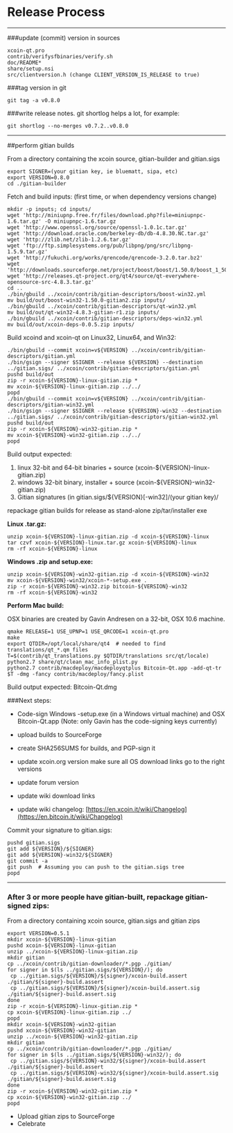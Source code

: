 Release Process
====================

* * *

###update (commit) version in sources


	xcoin-qt.pro
	contrib/verifysfbinaries/verify.sh
	doc/README*
	share/setup.nsi
	src/clientversion.h (change CLIENT_VERSION_IS_RELEASE to true)

###tag version in git

	git tag -a v0.8.0

###write release notes. git shortlog helps a lot, for example:

	git shortlog --no-merges v0.7.2..v0.8.0

* * *

##perform gitian builds

 From a directory containing the xcoin source, gitian-builder and gitian.sigs
  
	export SIGNER=(your gitian key, ie bluematt, sipa, etc)
	export VERSION=0.8.0
	cd ./gitian-builder

 Fetch and build inputs: (first time, or when dependency versions change)

	mkdir -p inputs; cd inputs/
	wget 'http://miniupnp.free.fr/files/download.php?file=miniupnpc-1.6.tar.gz' -O miniupnpc-1.6.tar.gz
	wget 'http://www.openssl.org/source/openssl-1.0.1c.tar.gz'
	wget 'http://download.oracle.com/berkeley-db/db-4.8.30.NC.tar.gz'
	wget 'http://zlib.net/zlib-1.2.6.tar.gz'
	wget 'ftp://ftp.simplesystems.org/pub/libpng/png/src/libpng-1.5.9.tar.gz'
	wget 'http://fukuchi.org/works/qrencode/qrencode-3.2.0.tar.bz2'
	wget 'http://downloads.sourceforge.net/project/boost/boost/1.50.0/boost_1_50_0.tar.bz2'
	wget 'http://releases.qt-project.org/qt4/source/qt-everywhere-opensource-src-4.8.3.tar.gz'
	cd ..
	./bin/gbuild ../xcoin/contrib/gitian-descriptors/boost-win32.yml
	mv build/out/boost-win32-1.50.0-gitian2.zip inputs/
	./bin/gbuild ../xcoin/contrib/gitian-descriptors/qt-win32.yml
	mv build/out/qt-win32-4.8.3-gitian-r1.zip inputs/
	./bin/gbuild ../xcoin/contrib/gitian-descriptors/deps-win32.yml
	mv build/out/xcoin-deps-0.0.5.zip inputs/

 Build xcoind and xcoin-qt on Linux32, Linux64, and Win32:
  
	./bin/gbuild --commit xcoin=v${VERSION} ../xcoin/contrib/gitian-descriptors/gitian.yml
	./bin/gsign --signer $SIGNER --release ${VERSION} --destination ../gitian.sigs/ ../xcoin/contrib/gitian-descriptors/gitian.yml
	pushd build/out
	zip -r xcoin-${VERSION}-linux-gitian.zip *
	mv xcoin-${VERSION}-linux-gitian.zip ../../
	popd
	./bin/gbuild --commit xcoin=v${VERSION} ../xcoin/contrib/gitian-descriptors/gitian-win32.yml
	./bin/gsign --signer $SIGNER --release ${VERSION}-win32 --destination ../gitian.sigs/ ../xcoin/contrib/gitian-descriptors/gitian-win32.yml
	pushd build/out
	zip -r xcoin-${VERSION}-win32-gitian.zip *
	mv xcoin-${VERSION}-win32-gitian.zip ../../
	popd

  Build output expected:

  1. linux 32-bit and 64-bit binaries + source (xcoin-${VERSION}-linux-gitian.zip)
  2. windows 32-bit binary, installer + source (xcoin-${VERSION}-win32-gitian.zip)
  3. Gitian signatures (in gitian.sigs/${VERSION}[-win32]/(your gitian key)/

repackage gitian builds for release as stand-alone zip/tar/installer exe

**Linux .tar.gz:**

	unzip xcoin-${VERSION}-linux-gitian.zip -d xcoin-${VERSION}-linux
	tar czvf xcoin-${VERSION}-linux.tar.gz xcoin-${VERSION}-linux
	rm -rf xcoin-${VERSION}-linux

**Windows .zip and setup.exe:**

	unzip xcoin-${VERSION}-win32-gitian.zip -d xcoin-${VERSION}-win32
	mv xcoin-${VERSION}-win32/xcoin-*-setup.exe .
	zip -r xcoin-${VERSION}-win32.zip bitcoin-${VERSION}-win32
	rm -rf xcoin-${VERSION}-win32

**Perform Mac build:**

  OSX binaries are created by Gavin Andresen on a 32-bit, OSX 10.6 machine.

	qmake RELEASE=1 USE_UPNP=1 USE_QRCODE=1 xcoin-qt.pro
	make
	export QTDIR=/opt/local/share/qt4  # needed to find translations/qt_*.qm files
	T=$(contrib/qt_translations.py $QTDIR/translations src/qt/locale)
	python2.7 share/qt/clean_mac_info_plist.py
	python2.7 contrib/macdeploy/macdeployqtplus Bitcoin-Qt.app -add-qt-tr $T -dmg -fancy contrib/macdeploy/fancy.plist

 Build output expected: Bitcoin-Qt.dmg

###Next steps:

* Code-sign Windows -setup.exe (in a Windows virtual machine) and
  OSX Bitcoin-Qt.app (Note: only Gavin has the code-signing keys currently)

* upload builds to SourceForge

* create SHA256SUMS for builds, and PGP-sign it

* update xcoin.org version
  make sure all OS download links go to the right versions

* update forum version

* update wiki download links

* update wiki changelog: [https://en.xcoin.it/wiki/Changelog](https://en.bitcoin.it/wiki/Changelog)

Commit your signature to gitian.sigs:

	pushd gitian.sigs
	git add ${VERSION}/${SIGNER}
	git add ${VERSION}-win32/${SIGNER}
	git commit -a
	git push  # Assuming you can push to the gitian.sigs tree
	popd

-------------------------------------------------------------------------

### After 3 or more people have gitian-built, repackage gitian-signed zips:

From a directory containing xcoin source, gitian.sigs and gitian zips

	export VERSION=0.5.1
	mkdir xcoin-${VERSION}-linux-gitian
	pushd xcoin-${VERSION}-linux-gitian
	unzip ../xcoin-${VERSION}-linux-gitian.zip
	mkdir gitian
	cp ../xcoin/contrib/gitian-downloader/*.pgp ./gitian/
	for signer in $(ls ../gitian.sigs/${VERSION}/); do
	 cp ../gitian.sigs/${VERSION}/${signer}/xcoin-build.assert ./gitian/${signer}-build.assert
	 cp ../gitian.sigs/${VERSION}/${signer}/xcoin-build.assert.sig ./gitian/${signer}-build.assert.sig
	done
	zip -r xcoin-${VERSION}-linux-gitian.zip *
	cp xcoin-${VERSION}-linux-gitian.zip ../
	popd
	mkdir xcoin-${VERSION}-win32-gitian
	pushd xcoin-${VERSION}-win32-gitian
	unzip ../xcoin-${VERSION}-win32-gitian.zip
	mkdir gitian
	cp ../xcoin/contrib/gitian-downloader/*.pgp ./gitian/
	for signer in $(ls ../gitian.sigs/${VERSION}-win32/); do
	 cp ../gitian.sigs/${VERSION}-win32/${signer}/xcoin-build.assert ./gitian/${signer}-build.assert
	 cp ../gitian.sigs/${VERSION}-win32/${signer}/xcoin-build.assert.sig ./gitian/${signer}-build.assert.sig
	done
	zip -r xcoin-${VERSION}-win32-gitian.zip *
	cp xcoin-${VERSION}-win32-gitian.zip ../
	popd

- Upload gitian zips to SourceForge
- Celebrate 
